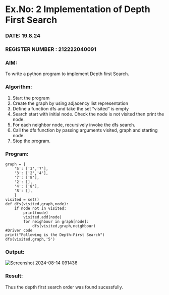 # Ex.No: 2  Implementation of Depth First Search
### DATE:  19.8.24                                                                          
### REGISTER NUMBER : 212222040091
### AIM: 
To write a python program to implement Depth first Search. 
### Algorithm:
1. Start the program
2. Create the graph by using adjacency list representation
3. Define a function dfs and take the set “visited” is empty 
4. Search start with initial node. Check the node is not visited then print the node.
5. For each neighbor node, recursively invoke the dfs search.
6. Call the dfs function by passing arguments visited, graph and starting node.
7. Stop the program.
### Program:

```
graph = {
    '5': ['3','7'],
    '3': ['2','4'],
    '7': ['8'],
    '2': [],
    '4': ['8'],
    '8': [],
    }
visited = set()
def dfs(visited,graph,node):
    if node not in visited:
        print(node)
        visited.add(node)
        for neighbour in graph[node]:
            dfs(visited,graph,neighbour)
#Driver code
print("Following is the Depth-First Search")
dfs(visited,graph,'5')
```

### Output:

![Screenshot 2024-08-14 091436](https://github.com/user-attachments/assets/11928b55-02c3-4c43-9ac4-7cb92c4b37c3)




### Result:
Thus the depth first search order was found sucessfully.
